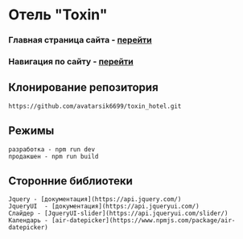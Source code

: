 # Отель "Toxin"
### Главная страница сайта - [перейти](https://avatarsik6699.github.io/toxin_hotel/dist/landing-page/index.html)
### Навигация по сайту - [перейти](https://avatarsik6699.github.io/toxin_hotel/dist/index.html)
## Клонирование репозитория
```
https://github.com/avatarsik6699/toxin_hotel.git
```
## Режимы
```
разработка - npm run dev
продакшен - npm run build
```
## Сторонние библиотеки
```
Jquery - [документация](https://api.jquery.com/)
JqueryUI  - [документация](https://api.jqueryui.com/)
Слайдер - [JqueryUI-slider](https://api.jqueryui.com/slider/)
Календарь - [air-datepicker](https://www.npmjs.com/package/air-datepicker)
```